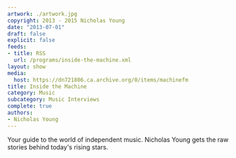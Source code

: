```yaml
---
artwork: ./artwork.jpg
copyright: 2013 - 2015 Nicholas Young
date: "2013-07-01"
draft: false
explicit: false
feeds:
- title: RSS
  url: /programs/inside-the-machine.xml
layout: show
media:
  host: https://dn721806.ca.archive.org/0/items/machinefm
title: Inside the Machine
category: Music
subcategory: Music Interviews
complete: true
authors:
- Nicholas Young
---
```

Your guide to the world of independent music. Nicholas Young gets the raw stories behind today's rising stars.
